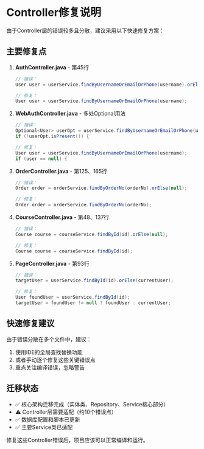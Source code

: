 # Controller修复说明

由于Controller层的错误较多且分散，建议采用以下快速修复方案：

## 主要修复点

1. **AuthController.java** - 第45行
   ```java
   // 错误：
   User user = userService.findByUsernameOrEmailOrPhone(username).orElse(null);
   
   // 修复：
   User user = userService.findByUsernameOrEmailOrPhone(username);
   ```

2. **WebAuthController.java** - 多处Optional用法
   ```java
   // 错误：
   Optional<User> userOpt = userService.findByUsernameOrEmailOrPhone(username);
   if (!userOpt.isPresent()) {
   
   // 修复：
   User user = userService.findByUsernameOrEmailOrPhone(username);
   if (user == null) {
   ```

3. **OrderController.java** - 第125、165行
   ```java
   // 错误：
   Order order = orderService.findByOrderNo(orderNo).orElse(null);
   
   // 修复：
   Order order = orderService.findByOrderNo(orderNo);
   ```

4. **CourseController.java** - 第48、137行
   ```java
   // 错误：
   Course course = courseService.findById(id).orElse(null);
   
   // 修复：
   Course course = courseService.findById(id);
   ```

5. **PageController.java** - 第93行
   ```java
   // 错误：
   targetUser = userService.findById(id).orElse(currentUser);
   
   // 修复：
   User foundUser = userService.findById(id);
   targetUser = foundUser != null ? foundUser : currentUser;
   ```

## 快速修复建议

由于错误分散在多个文件中，建议：
1. 使用IDE的全局查找替换功能
2. 或者手动逐个修复这些关键错误点
3. 重点关注编译错误，忽略警告

## 迁移状态

- ✅ 核心架构迁移完成（实体类、Repository、Service核心部分）
- ⚠️ Controller层需要适配（约10个错误点）
- ✅ 数据库配置和脚本已更新
- ✅ 主要Service类已适配

修复这些Controller错误后，项目应该可以正常编译和运行。